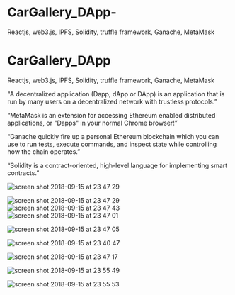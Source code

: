 # CarGallery_DApp-
Reactjs, web3.js, IPFS, Solidity, truffle framework, Ganache, MetaMask
# CarGallery_DApp
 Reactjs, web3.js, IPFS, Solidity, truffle framework, Ganache, MetaMask  

"A decentralized application (Dapp, dApp or DApp) is an application that is run by many users on a decentralized network with trustless protocols.” 


“MetaMask is an extension for accessing Ethereum enabled distributed applications, or "Dapps" in your normal Chrome browser!” 


“Ganache quickly fire up a personal Ethereum blockchain which you can use to run tests, execute commands, and inspect state while controlling how the chain operates.”  

“Solidity is a contract-oriented, high-level language for implementing smart contracts.”  




![screen shot 2018-09-15 at 23 47 29](https://user-images.githubusercontent.com/32483438/45591513-948a7880-b95d-11e8-8b16-60e9f71b586c.png)

![screen shot 2018-09-15 at 23 47 29](https://user-images.githubusercontent.com/32483438/45591010-fdb6bf80-b94e-11e8-898c-d21051c738de.png)
![screen shot 2018-09-15 at 23 47 43](https://user-images.githubusercontent.com/32483438/45591012-04ddcd80-b94f-11e8-9eb6-1d1e900a6b2c.png)
![screen shot 2018-09-15 at 23 47 01](https://user-images.githubusercontent.com/32483438/45591563-04e5c980-b95f-11e8-85be-894021c4aa5f.png)

![screen shot 2018-09-15 at 23 47 05](https://user-images.githubusercontent.com/32483438/45591016-10c98f80-b94f-11e8-94f6-f2cc9dc5eded.png)

![screen shot 2018-09-15 at 23 40 47](https://user-images.githubusercontent.com/32483438/45591503-70c73280-b95d-11e8-987c-7fe796877a24.png)

![screen shot 2018-09-15 at 23 47 17](https://user-images.githubusercontent.com/32483438/45591505-715fc900-b95d-11e8-8238-095681962593.png)

![screen shot 2018-09-15 at 23 55 49](https://user-images.githubusercontent.com/32483438/45591509-863c5c80-b95d-11e8-8cdb-4541c4e2e859.png)

![screen shot 2018-09-15 at 23 55 53](https://user-images.githubusercontent.com/32483438/45591094-b6313300-b950-11e8-869b-546247151f9b.png)
